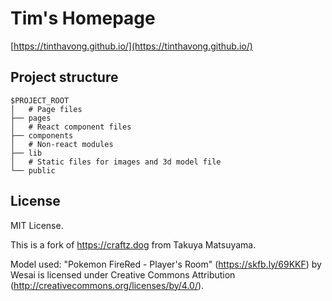 # Tim's Homepage

[https://tinthavong.github.io/](https://tinthavong.github.io/)

## Project structure

```
$PROJECT_ROOT
│   # Page files
├── pages
│   # React component files
├── components
│   # Non-react modules
├── lib
│   # Static files for images and 3d model file
└── public
```

## License

MIT License.

This is a fork of https://craftz.dog from Takuya Matsuyama.

Model used: "Pokemon FireRed - Player's Room" (https://skfb.ly/69KKF) by Wesai is licensed under Creative Commons Attribution (http://creativecommons.org/licenses/by/4.0/).